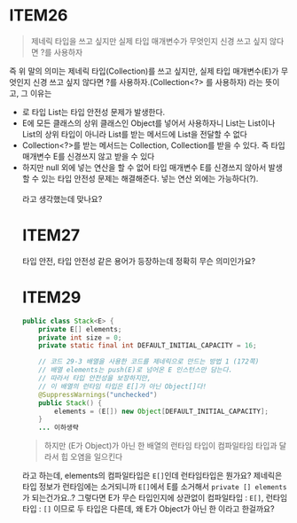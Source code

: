 # ITEM26
> 제네릭 타입을 쓰고 싶지만 실제 타입 매개변수가 무엇인지 신경 쓰고 싶지 않다면 ?를 사용하자

즉 위 말의 의미는 제네릭 타입(Collection<E>)를 쓰고 싶지만, 실제 타입 매개변수(E)가 무엇인지 신경 쓰고 싶지 않다면 ?를 사용하자.(Collection<?> 를 사용하자) 라는 뜻이고, 그 이유는
- 로 타입 List는 타입 안전성 문제가 발생한다.
- E에 모든 클래스의 상위 클래스인 Object를 넣어서 사용하자니 List<Object>는 List<String>이나 List<Integer>의 상위 타입이 아니라 List<Object>를 받는 메서드에 List<String>을 전달할 수 없다
- Collection<?>를 받는 메서드는 Collection<String>, Collection<Integer>를 받을 수 있다. 즉 타입 매개변수 E를 신경쓰지 않고 받을 수 있다
- 하지만 null 외에 넣는 연산을 할 수 없어 타입 매개변수 E를 신경쓰지 않아서 발생할 수 있는 타입 안전성 문제는 해결해준다. 넣는 연산 외에는 가능하다(?).
<br/>
라고 생각했는데 맞나요?

# ITEM27
타입 안전, 타입 안전성 같은 용어가 등장하는데 정확히 무슨 의미인가요?

# ITEM29

```java
public class Stack<E> {
    private E[] elements;
    private int size = 0;
    private static final int DEFAULT_INITIAL_CAPACITY = 16;

    // 코드 29-3 배열을 사용한 코드를 제네릭으로 만드는 방법 1 (172쪽)
    // 배열 elements는 push(E)로 넘어온 E 인스턴스만 담는다.
    // 따라서 타입 안전성을 보장하지만,
    // 이 배열의 런타임 타입은 E[]가 아닌 Object[]다!
    @SuppressWarnings("unchecked")
    public Stack() {
        elements = (E[]) new Object[DEFAULT_INITIAL_CAPACITY];
    }
    ... 이하생략
```
>  하지만 (E가 Object)가 아닌 한 배열의 런타임 타입이 컴파일타임 타입과 달라서 힙 오염을 일으킨다

라고 하는데, elements의 컴파일타입은 `E[]`인데 런타임타입은 뭔가요? 제네릭은 타입 정보가 런타임에는 소거되니까 `E[]`에서 E를 소거해서 `private [] elements`가 되는건가요..?
그렇다면 E가 무슨 타입인지에 상관없이 컴파일타입 : `E[]`, 런타임타입 : `[]` 이므로 두 타입은 다른데, 왜 E가 Object가 아닌 한 이라고 한걸까요?
